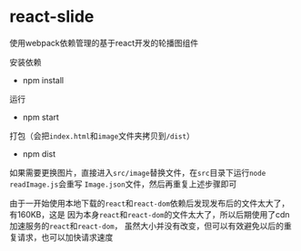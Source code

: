 # react-slide
使用webpack依赖管理的基于react开发的轮播图组件

安装依赖
* npm install

运行
* npm start

打包（会把`index.html`和`image`文件夹拷贝到`/dist`）
* npm dist

如果需要更换图片，直接进入`src/image`替换文件，在`src`目录下运行`node readImage.js`会重写
`Image.json`文件，然后再重复上述步骤即可

由于一开始使用本地下载的`react`和`react-dom`依赖后发现发布后的文件太大了，有160KB，这是
因为本身`react`和`react-dom`的文件太大了，所以后期使用了cdn加速服务的`react`和`react-dom`，
虽然大小并没有改变，但可以有效避免以后的重复请求，也可以加快请求速度

